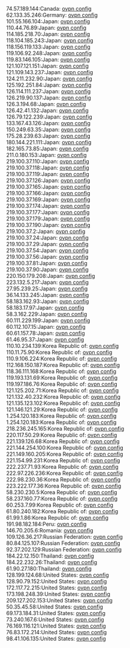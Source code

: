 74.57.189.144:Canada: [ovpn config](vpn/74_57_189_144.ovpn)  
62.133.35.246:Germany: [ovpn config](vpn/62_133_35_246.ovpn)  
101.55.166.104:Japan: [ovpn config](vpn/101_55_166_104.ovpn)  
110.44.76.89:Japan: [ovpn config](vpn/110_44_76_89.ovpn)  
114.185.218.70:Japan: [ovpn config](vpn/114_185_218_70.ovpn)  
118.104.185.243:Japan: [ovpn config](vpn/118_104_185_243.ovpn)  
118.156.119.133:Japan: [ovpn config](vpn/118_156_119_133.ovpn)  
119.106.92.248:Japan: [ovpn config](vpn/119_106_92_248.ovpn)  
119.83.146.105:Japan: [ovpn config](vpn/119_83_146_105.ovpn)  
121.107.121.151:Japan: [ovpn config](vpn/121_107_121_151.ovpn)  
121.109.143.237:Japan: [ovpn config](vpn/121_109_143_237.ovpn)  
124.211.232.90:Japan: [ovpn config](vpn/124_211_232_90.ovpn)  
125.192.251.84:Japan: [ovpn config](vpn/125_192_251_84.ovpn)  
126.114.111.237:Japan: [ovpn config](vpn/126_114_111_237.ovpn)  
126.219.90.137:Japan: [ovpn config](vpn/126_219_90_137.ovpn)  
126.3.194.68:Japan: [ovpn config](vpn/126_3_194_68.ovpn)  
126.42.41.132:Japan: [ovpn config](vpn/126_42_41_132.ovpn)  
126.79.122.239:Japan: [ovpn config](vpn/126_79_122_239.ovpn)  
133.167.43.126:Japan: [ovpn config](vpn/133_167_43_126.ovpn)  
150.249.63.35:Japan: [ovpn config](vpn/150_249_63_35.ovpn)  
175.28.239.63:Japan: [ovpn config](vpn/175_28_239_63.ovpn)  
180.144.221.111:Japan: [ovpn config](vpn/180_144_221_111.ovpn)  
182.165.73.85:Japan: [ovpn config](vpn/182_165_73_85.ovpn)  
211.0.180.153:Japan: [ovpn config](vpn/211_0_180_153.ovpn)  
219.100.37.110:Japan: [ovpn config](vpn/219_100_37_110.ovpn)  
219.100.37.118:Japan: [ovpn config](vpn/219_100_37_118.ovpn)  
219.100.37.119:Japan: [ovpn config](vpn/219_100_37_119.ovpn)  
219.100.37.126:Japan: [ovpn config](vpn/219_100_37_126.ovpn)  
219.100.37.165:Japan: [ovpn config](vpn/219_100_37_165.ovpn)  
219.100.37.166:Japan: [ovpn config](vpn/219_100_37_166.ovpn)  
219.100.37.169:Japan: [ovpn config](vpn/219_100_37_169.ovpn)  
219.100.37.174:Japan: [ovpn config](vpn/219_100_37_174.ovpn)  
219.100.37.177:Japan: [ovpn config](vpn/219_100_37_177.ovpn)  
219.100.37.179:Japan: [ovpn config](vpn/219_100_37_179.ovpn)  
219.100.37.190:Japan: [ovpn config](vpn/219_100_37_190.ovpn)  
219.100.37.2:Japan: [ovpn config](vpn/219_100_37_2.ovpn)  
219.100.37.24:Japan: [ovpn config](vpn/219_100_37_24.ovpn)  
219.100.37.29:Japan: [ovpn config](vpn/219_100_37_29.ovpn)  
219.100.37.54:Japan: [ovpn config](vpn/219_100_37_54.ovpn)  
219.100.37.56:Japan: [ovpn config](vpn/219_100_37_56.ovpn)  
219.100.37.81:Japan: [ovpn config](vpn/219_100_37_81.ovpn)  
219.100.37.90:Japan: [ovpn config](vpn/219_100_37_90.ovpn)  
220.150.179.208:Japan: [ovpn config](vpn/220_150_179_208.ovpn)  
223.132.5.217:Japan: [ovpn config](vpn/223_132_5_217.ovpn)  
27.95.239.25:Japan: [ovpn config](vpn/27_95_239_25.ovpn)  
36.14.133.245:Japan: [ovpn config](vpn/36_14_133_245.ovpn)  
58.183.162.93:Japan: [ovpn config](vpn/58_183_162_93.ovpn)  
58.183.17.97:Japan: [ovpn config](vpn/58_183_17_97.ovpn)  
58.3.162.229:Japan: [ovpn config](vpn/58_3_162_229.ovpn)  
60.111.229.199:Japan: [ovpn config](vpn/60_111_229_199.ovpn)  
60.112.107.15:Japan: [ovpn config](vpn/60_112_107_15.ovpn)  
60.61.157.78:Japan: [ovpn config](vpn/60_61_157_78.ovpn)  
61.46.95.37:Japan: [ovpn config](vpn/61_46_95_37.ovpn)  
110.10.234.139:Korea Republic of: [ovpn config](vpn/110_10_234_139.ovpn)  
110.11.75.90:Korea Republic of: [ovpn config](vpn/110_11_75_90.ovpn)  
110.9.106.224:Korea Republic of: [ovpn config](vpn/110_9_106_224.ovpn)  
112.168.150.187:Korea Republic of: [ovpn config](vpn/112_168_150_187.ovpn)  
118.36.111.168:Korea Republic of: [ovpn config](vpn/118_36_111_168.ovpn)  
119.193.131.69:Korea Republic of: [ovpn config](vpn/119_193_131_69.ovpn)  
119.197.186.76:Korea Republic of: [ovpn config](vpn/119_197_186_76.ovpn)  
121.125.202.71:Korea Republic of: [ovpn config](vpn/121_125_202_71.ovpn)  
121.132.40.232:Korea Republic of: [ovpn config](vpn/121_132_40_232.ovpn)  
121.135.123.102:Korea Republic of: [ovpn config](vpn/121_135_123_102.ovpn)  
121.146.121.29:Korea Republic of: [ovpn config](vpn/121_146_121_29.ovpn)  
1.254.120.183:Korea Republic of: [ovpn config](vpn/1_254_120_183.ovpn)  
1.254.120.183:Korea Republic of: [ovpn config](vpn/1_254_120_183.ovpn)  
218.236.245.165:Korea Republic of: [ovpn config](vpn/218_236_245_165.ovpn)  
220.117.50.29:Korea Republic of: [ovpn config](vpn/220_117_50_29.ovpn)  
221.139.126.68:Korea Republic of: [ovpn config](vpn/221_139_126_68.ovpn)  
221.144.254.100:Korea Republic of: [ovpn config](vpn/221_144_254_100.ovpn)  
221.149.160.205:Korea Republic of: [ovpn config](vpn/221_149_160_205.ovpn)  
221.154.99.231:Korea Republic of: [ovpn config](vpn/221_154_99_231.ovpn)  
222.237.71.93:Korea Republic of: [ovpn config](vpn/222_237_71_93.ovpn)  
222.97.226.236:Korea Republic of: [ovpn config](vpn/222_97_226_236.ovpn)  
222.98.230.36:Korea Republic of: [ovpn config](vpn/222_98_230_36.ovpn)  
223.222.177.36:Korea Republic of: [ovpn config](vpn/223_222_177_36.ovpn)  
58.230.230.5:Korea Republic of: [ovpn config](vpn/58_230_230_5.ovpn)  
58.237.160.77:Korea Republic of: [ovpn config](vpn/58_237_160_77.ovpn)  
60.253.7.99:Korea Republic of: [ovpn config](vpn/60_253_7_99.ovpn)  
61.80.240.182:Korea Republic of: [ovpn config](vpn/61_80_240_182.ovpn)  
61.99.1.86:Korea Republic of: [ovpn config](vpn/61_99_1_86.ovpn)  
191.98.182.184:Peru: [ovpn config](vpn/191_98_182_184.ovpn)  
146.70.205.6:Romania: [ovpn config](vpn/146_70_205_6.ovpn)  
109.126.36.217:Russian Federation: [ovpn config](vpn/109_126_36_217.ovpn)  
80.84.125.107:Russian Federation: [ovpn config](vpn/80_84_125_107.ovpn)  
92.37.202.129:Russian Federation: [ovpn config](vpn/92_37_202_129.ovpn)  
184.22.12.150:Thailand: [ovpn config](vpn/184_22_12_150.ovpn)  
184.22.232.26:Thailand: [ovpn config](vpn/184_22_232_26.ovpn)  
61.90.27.180:Thailand: [ovpn config](vpn/61_90_27_180.ovpn)  
128.199.124.68:United States: [ovpn config](vpn/128_199_124_68.ovpn)  
128.90.79.152:United States: [ovpn config](vpn/128_90_79_152.ovpn)  
172.117.72.215:United States: [ovpn config](vpn/172_117_72_215.ovpn)  
173.198.248.39:United States: [ovpn config](vpn/173_198_248_39.ovpn)  
209.127.202.153:United States: [ovpn config](vpn/209_127_202_153.ovpn)  
50.35.45.58:United States: [ovpn config](vpn/50_35_45_58.ovpn)  
69.173.184.31:United States: [ovpn config](vpn/69_173_184_31.ovpn)  
73.240.167.6:United States: [ovpn config](vpn/73_240_167_6.ovpn)  
76.169.116.121:United States: [ovpn config](vpn/76_169_116_121.ovpn)  
76.83.172.214:United States: [ovpn config](vpn/76_83_172_214.ovpn)  
98.41.106.135:United States: [ovpn config](vpn/98_41_106_135.ovpn)  

